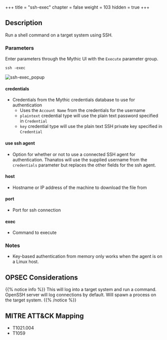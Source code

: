 +++
title = "ssh-exec"
chapter = false
weight = 103
hidden = true
+++

## Description
Run a shell command on a target system using SSH.

### Parameters
Enter parameters through the Mythic UI with the `Execute` parameter group.
```
ssh -exec
```
![ssh-exec_popup](../images/ssh-exec_popup.png)

#### credentials
 - Credentials from the Mythic credentials database to use for authentication
   * Uses the `Account Name` from the credentials for the username
   * `plaintext` credential type will use the plain text password specified in `Credential`
   * `key` credential type will use the plain text SSH private key specified in
     `Credential`

#### use ssh agent
 - Option for whether or not to use a connected SSH agent for authentication. Thanatos will use
   the supplied username from the `credentials` parameter but replaces the other fields
   for the ssh agent.

#### host
 - Hostname or IP address of the machine to download the file from

#### port
 - Port for ssh connection

#### exec
 - Command to execute

### Notes
 - Key-based authentication from memory only works when the agent is on a Linux host.

## OPSEC Considerations
{{% notice info %}}
This will log into a target system and run a command. OpenSSH server will log connections by default. Will spawn a process on the target system.
{{% /notice %}}

## MITRE ATT&CK Mapping
  - T1021.004
  - T1059
